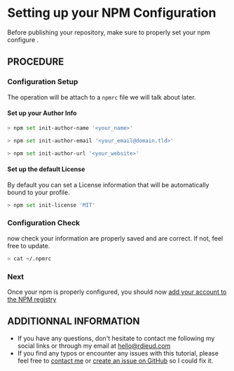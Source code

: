 # Setting up your NPM Configuration

Before publishing your repository, make sure to properly set your npm configure .

## PROCEDURE

### Configuration Setup

The operation will be attach to a `npmrc` file we will talk about later.

#### Set up your Author Info

```bash
> npm set init-author-name '<your_name>'
```

```bash
> npm set init-author-email '<your_email@domain.tld>'
```

```bash
> npm set init-author-url '<your_website>'
```

#### Set up the default License

By default you can set a License information that will be automatically bound to your profile.

```bash
> npm set init-license 'MIT'
```

### Configuration Check

now check your information are properly saved and are correct. If not, feel free to update.

```bash
> cat ~/.npmrc
```

### Next

Once your npm is properly configured, you should now [add your account to the NPM registry](./setting_up_npm_registry_account.md)

## ADDITIONNAL INFORMATION

- If you have any questions, don't hesitate to contact me following my social links or through my email at [hello@rdieud.com](email:hello@rdieud.com)
- If you find any typos or encounter any issues with this tutorial, please feel free to [contact me](email:hello@rdieud.com) or [create an issue on GitHub](https://github.com/darthrichlius/npm-micro-library/issues) so I could fix it.
